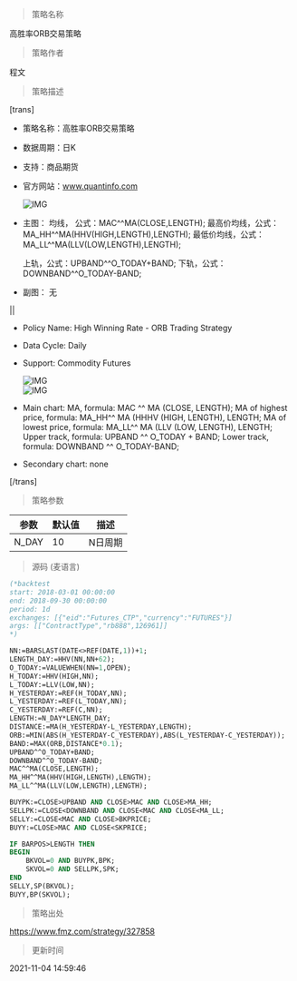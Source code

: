 
> 策略名称

高胜率ORB交易策略

> 策略作者

程文

> 策略描述

[trans]
- 策略名称：高胜率ORB交易策略
- 数据周期：日K
- 支持：商品期货
- 官方网站：www.quantinfo.com

   ![IMG](https://www.fmz.com/upload/asset/860ae7cefa35c714a7f3c028ad77e656.png) 

- 主图：
  均线，           公式：MAC^^MA(CLOSE,LENGTH);
  最高价均线，公式：MA_HH^^MA(HHV(HIGH,LENGTH),LENGTH);
  最低价均线，公式：MA_LL^^MA(LLV(LOW,LENGTH),LENGTH);
  
  上轨，公式：UPBAND^^O_TODAY+BAND;
  下轨，公式：DOWNBAND^^O_TODAY-BAND;

- 副图：
   无

||

- Policy Name: High Winning Rate - ORB Trading Strategy
- Data Cycle: Daily
- Support: Commodity Futures

  ![IMG](https://www.fmz.com/upload/asset/5af37a668117bf82ffd3270e6792752f.png)  
  ![IMG](https://www.fmz.com/upload/asset/bdafbb088fd859227800705a1c16edca.png) 

- Main chart:
  MA, formula: MAC ^^ MA (CLOSE, LENGTH);
  MA of highest price, formula: MA_HH^^ MA (HHHV (HIGH, LENGTH), LENGTH;
  MA of lowest price, formula: MA_LL^^ MA (LLV (LOW, LENGTH), LENGTH;
  Upper track, formula: UPBAND ^^ O_TODAY + BAND;
  Lower track, formula: DOWNBAND ^^ O_TODAY-BAND;

- Secondary chart:
  none

[/trans]

> 策略参数



|参数|默认值|描述|
|----|----|----|
|N_DAY|10|N日周期|N day cycle|


> 源码 (麦语言)

``` pascal
(*backtest
start: 2018-03-01 00:00:00
end: 2018-09-30 00:00:00
period: 1d
exchanges: [{"eid":"Futures_CTP","currency":"FUTURES"}]
args: [["ContractType","rb888",126961]]
*)

NN:=BARSLAST(DATE<>REF(DATE,1))+1;
LENGTH_DAY:=HHV(NN,NN+62);
O_TODAY:=VALUEWHEN(NN=1,OPEN);
H_TODAY:=HHV(HIGH,NN);
L_TODAY:=LLV(LOW,NN);
H_YESTERDAY:=REF(H_TODAY,NN);
L_YESTERDAY:=REF(L_TODAY,NN);
C_YESTERDAY:=REF(C,NN);
LENGTH:=N_DAY*LENGTH_DAY;
DISTANCE:=MA(H_YESTERDAY-L_YESTERDAY,LENGTH);
ORB:=MIN(ABS(H_YESTERDAY-C_YESTERDAY),ABS(L_YESTERDAY-C_YESTERDAY));
BAND:=MAX(ORB,DISTANCE*0.1);
UPBAND^^O_TODAY+BAND;
DOWNBAND^^O_TODAY-BAND;
MAC^^MA(CLOSE,LENGTH);
MA_HH^^MA(HHV(HIGH,LENGTH),LENGTH);
MA_LL^^MA(LLV(LOW,LENGTH),LENGTH);

BUYPK:=CLOSE>UPBAND AND CLOSE>MAC AND CLOSE>MA_HH;
SELLPK:=CLOSE<DOWNBAND AND CLOSE<MAC AND CLOSE<MA_LL;
SELLY:=CLOSE<MAC AND CLOSE>BKPRICE;
BUYY:=CLOSE>MAC AND CLOSE<SKPRICE;

IF BARPOS>LENGTH THEN
BEGIN 
	BKVOL=0 AND BUYPK,BPK;
	SKVOL=0 AND SELLPK,SPK;
END
SELLY,SP(BKVOL);
BUYY,BP(SKVOL);

```

> 策略出处

https://www.fmz.com/strategy/327858

> 更新时间

2021-11-04 14:59:46
